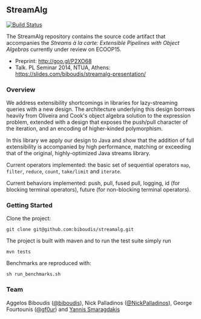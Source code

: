 ## StreamAlg

[![Build Status](https://magnum.travis-ci.com/biboudis/streamalg.svg?token=EYsxboxiFVSqpFARwkTX&branch=master)](https://magnum.travis-ci.com/biboudis/streamalg)

The StreamAlg repository contains the source code artifact that accompanies the
_Streams à la carte: Extensible Pipelines with Object Algebras_ currently under
review on ECOOP15.

- Preprint: http://goo.gl/P2XO68
- Talk. PL Seminar 2014, NTUA, Athens: https://slides.com/biboudis/streamalg-presentation/

### Overview

We address extensibility shortcomings in libraries for lazy-streaming queries
with a new design. The architecture underlying this design borrows heavily from
Oliveira and Cook's object algebra solution to the expression problem, extended
with a design that exposes the push/pull character of the iteration, and an
encoding of higher-kinded polymorphism.

In this library we apply our design to Java and show that the addition of full
extensibility is accompanied by high performance, matching or exceeding that of
the original, highly-optimized Java streams library.

Current operators implemented: the basic set of sequential operators ```map```,
```filter```, ```reduce```, ```count```, ```take/limit``` and ```iterate```.

Current behaviors implemented: push, pull, fused pull, logging, id (for
blocking terminal operators), future (for non-blocking terminal operators).

### Getting Started

Clone the project:
```
git clone git@github.com:biboudis/streamalg.git
```
The project is built with maven and to run the test suite simply run
```
mvn tests
```
Benchmarks are reproduced with:
```
sh run_benchmarks.sh
```

### Team

Aggelos Biboudis ([@biboudis](https://twitter.com/biboudis)), Nick Palladinos
([@NickPalladinos](https://twitter.com/NickPalladinos)), George Fourtounis
([@gf0ur](https://twitter.com/gf0ur)) and
[Yannis Smaragdakis](http://cgi.di.uoa.gr/~smaragd/)
